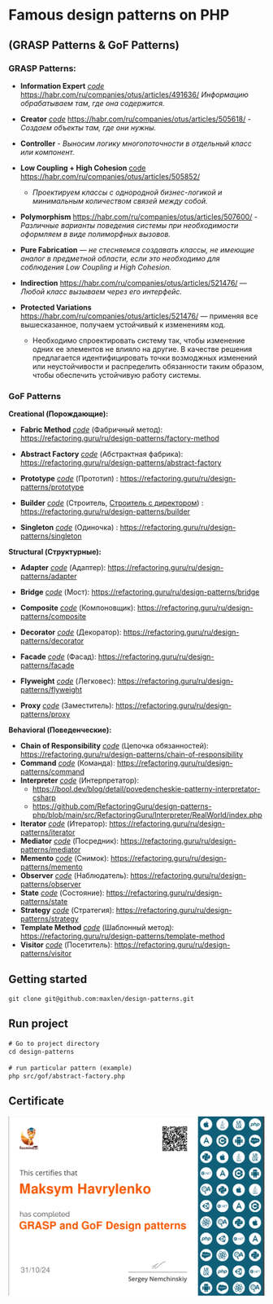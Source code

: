 # Famous design patterns on PHP 
## (GRASP Patterns & GoF Patterns)


### GRASP Patterns:
- **Information Expert** [_code_](src/grasp/information-expert.php) https://habr.com/ru/companies/otus/articles/491636/
  _Информацию обрабатываем там, где она содержится._

- **Creator** [_code_](src/grasp/creator.php) https://habr.com/ru/companies/otus/articles/505618/ - _Cоздаем объекты там, где они нужны._

- **Controller** - _Выносим логику многопоточности в отдельный класс или компонент._

- **Low Coupling + High Cohesion** [code](src/grasp/low-coupling-high-cohesion.php) https://habr.com/ru/companies/otus/articles/505852/ 
   - _Проектируем классы с однородной бизнес-логикой и минимальным количеством связей между собой._

- **Polymorphism** https://habr.com/ru/companies/otus/articles/507600/ - _Различные варианты поведения системы при необходимости оформляем в виде полиморфных вызовов._

- **Pure Fabrication** — _не стесняемся создавать классы, не имеющие аналог в предметной области, если это необходимо для соблюдения Low Coupling и High Cohesion._

- **Indirection** https://habr.com/ru/companies/otus/articles/521476/ — _Любой класс вызываем через его интерфейс._

- **Protected Variations** https://habr.com/ru/companies/otus/articles/521476/ — применяя все вышесказанное, получаем устойчивый к изменениям код.
   - Необходимо спроектировать систему так, чтобы изменение одних ее элементов не влияло на другие. В качестве решения предлагается идентифицировать точки возмоджных изменений или неустойчивости и распределить обязанности таким образом, чтобы обеспечить устойчивую работу системы.

### GoF Patterns
**Creational (Порождающие):**
- **Fabric Method** [_code_](src/gof/factory-method.php) (Фабричный метод):
    https://refactoring.guru/ru/design-patterns/factory-method

- **Abstract Factory** [_code_](src/gof/abstract-factory.php) (Абстрактная фабрика):
    https://refactoring.guru/ru/design-patterns/abstract-factory

- **Prototype** [_code_](src/gof/prototype.php) (Прототип) : 
   https://refactoring.guru/ru/design-patterns/prototype

- **Builder** [_code_](src/gof/builder.php) (Строитель, [Строитель с директором]((src/gof/builder-with-director.php))) : 
   https://refactoring.guru/ru/design-patterns/builder

- **Singleton** [_code_](src/gof/singleton.php) (Одиночка) : 
   https://refactoring.guru/ru/design-patterns/singleton

**Structural (Структурные):**
- **Adapter** [_code_](src/gof/adapter.php) (Адаптер):
  https://refactoring.guru/ru/design-patterns/adapter

- **Bridge** [_code_](src/gof/bridge.php) (Мост):
  https://refactoring.guru/ru/design-patterns/bridge

- **Composite** [_code_](src/gof/composite.php) (Компоновщик):
  https://refactoring.guru/ru/design-patterns/composite

- **Decorator** [_code_](src/gof/decorator.php) (Декоратор):
  https://refactoring.guru/ru/design-patterns/decorator

- **Facade** [_code_](src/gof/facade.php) (Фасад):
  https://refactoring.guru/ru/design-patterns/facade

- **Flyweight** [_code_](src/gof/flyweight.php) (Легковес):
  https://refactoring.guru/ru/design-patterns/flyweight

- **Proxy** [_code_](src/gof/proxy.php) (Заместитель):
    https://refactoring.guru/ru/design-patterns/proxy

  
**Behavioral (Поведенческие):**
- **Chain of Responsibility** [_code_](src/gof/chain-of-responsibility.php) (Цепочка обязанностей):
  https://refactoring.guru/ru/design-patterns/chain-of-responsibility 
- **Command** [_code_](src/gof/command.php) (Команда):
    https://refactoring.guru/ru/design-patterns/command
- **Interpreter** [_code_](src/gof/interpreter.php) (Интерпретатор):
  - https://bool.dev/blog/detail/povedencheskie-patterny-interpretator-csharp
  - https://github.com/RefactoringGuru/design-patterns-php/blob/main/src/RefactoringGuru/Interpreter/RealWorld/index.php
- **Iterator** [_code_](src/gof/iterator.php) (Итератор):
  https://refactoring.guru/ru/design-patterns/iterator
- **Mediator** [_code_](src/gof/mediator.php) (Посредник):
  https://refactoring.guru/ru/design-patterns/mediator
- **Memento** [_code_](src/gof/memento.php) (Снимок):
  https://refactoring.guru/ru/design-patterns/memento
- **Observer** [_code_](src/gof/observer.php) (Наблюдатель):
  https://refactoring.guru/ru/design-patterns/observer
- **State** [_code_](src/gof/state.php) (Состояние):
  https://refactoring.guru/ru/design-patterns/state
- **Strategy** [_code_](src/gof/strategy.php) (Стратегия):
  https://refactoring.guru/ru/design-patterns/strategy
- **Template Method** [_code_](src/gof/template-method.php) (Шаблонный метод):
  https://refactoring.guru/ru/design-patterns/template-method
- **Visitor** [_code_](src/gof/visitor.php) (Посетитель):
  https://refactoring.guru/ru/design-patterns/visitor

## Getting started

```
git clone git@github.com:maxlen/design-patterns.git
```

## Run project

```
# Go to project directory
cd design-patterns

# run particular pattern (example)
php src/gof/abstract-factory.php

```
## Certificate
![Scheme](./certificate.png)